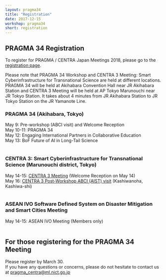 ```yaml
---
layout: pragma34
title: "Registration"
date: 2017-12-15
workshop: pragma34
short: registration
---
```


## PRAGMA 34 Registration
To register for PRAGMA / CENTRA Japan Meetings 2018, please go to the [registration page](https://acislab.wufoo.com/forms/pragmacentra-japan-meetings-2018/).<br>

Please note that PRAGMA 34 Workshop and CENTRA 3 Meeting: Smart Cyberinfrastructure for Transnational Science are held at different locations. PRAGMA 34 will be held at Akihabara Convention Hall near JR Akihabara Station and CENTRA 3 Meeting will be held at AP Tokyo Marunouchi near JR Tokyo Station. It takes about 4 minutes from JR Akihabara Station to JR Tokyo Station on the JR Yamanote Line.<br>

### PRAGMA 34 (Akihabara, Tokyo)<br>
May 9: Pre-workshop (ABCI visit) and Welcome Reception<br>
May 10-11: PRAGMA 34<br>
May 12: Engaging International Partners in Collaborative Education<br>
May 13: BoF Future of AI in Long-Tail Science<br>
<br>

### CENTRA 3: Smart Cyberinfrastructure for Transnational Science (Marunouchi district, Tokyo)<br>
May 14-15: [CENTRA 3 Meeting](http://www.globalcentra.org/centra3/) (Welcome Reception on May 14)<br>
May 16: [CENTRA 3 Post-Workshop ABCI (AIST) visit](http://www.globalcentra.org/centra3/abci.html) (Kashiwanoha, Kashiwa-shi)<br>
<br>

### ASEAN IVO Software Defined System on Disaster Mitigation and Smart Cities Meeting<br>
May 14-15: ASEAN IVO Meeting (Members only)<br>
<br>

## For those registering for the PRAGMA 34 Meeting
Please register by March 30.<br>
If you have any questions or concerns, please do not hesitate to contact us at pragma_centra@ml.nict.go.jp<br>



